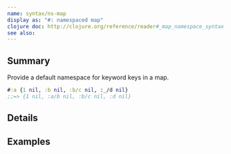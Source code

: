 ```yaml
---
name: syntax/ns-map
display as: "#: namespaced map"
clojure doc: http://clojure.org/reference/reader#_map_namespace_syntax
see also:
---
```


## Summary

Provide a default namespace for keyword keys in a map.

```clj
#:a {1 nil, :b nil, :b/c nil, :_/d nil}
;;=> {1 nil, :a/b nil, :b/c nil, :d nil}
```

## Details

## Examples
